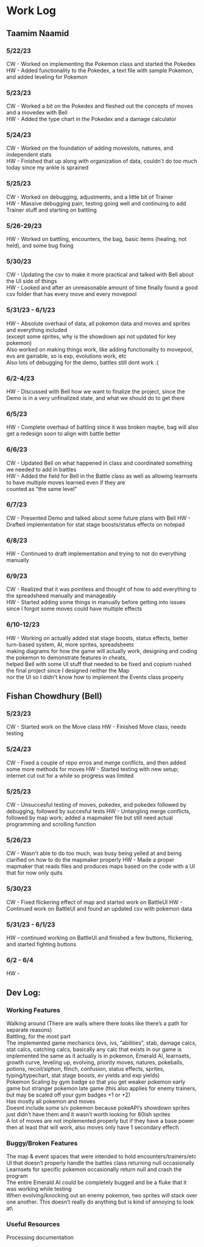 # Work Log

## Taamim Naamid

### 5/22/23

CW - Worked on implementing the Pokemon class and started the Pokedex\
HW - Added functionality to the Pokedex, a text file with sample Pokemon, and added leveling for Pokemon

### 5/23/23

CW - Worked a bit on the Pokedex and fleshed out the concepts of moves and a movedex with Bell\
HW - Added the type chart in the Pokedex and a damage calculator

### 5/24/23

CW - Worked on the foundation of adding moveslots, natures, and independent stats\
HW - Finished that up along with organization of data, couldn't do too much today since my ankle is sprained

### 5/25/23

CW - Worked on debugging, adjustments, and a little bit of Trainer\
HW - Massive debugging pain, testing going well and continuing to add Trainer stuff and starting on battling

### 5/26-29/23

HW - Worked on battling, encounters, the bag, basic items (healing, not held), and some bug fixing

### 5/30/23

CW - Updating the csv to make it more practical and talked with Bell about the UI side of things\
HW - Looked and after an unreasonable amount of time finally found a good csv folder that has every move and every movepool

### 5/31/23 - 6/1/23

HW - Absolute overhaul of data, all pokemon data and moves and sprites and everything included\
    (except some sprites, why is the showdown api not updated for key pokemon)\
    Also worked on making things work, like adding functionality to movepool, evs are gainable, so is exp, evolutions work, etc\
    Also lots of debugging for the demo, battles still dont work :(

### 6/2-4/23

HW - Discussed with Bell how we want to finalize the project, since the Demo is in a very unfinalized state, and what we should do to get there

### 6/5/23

HW - Complete overhaul of battling since it was broken maybe, bag will also get a redesign soon to align with battle better

### 6/6/23

CW - Updated Bell on what happened in class and coordinated something we needed to add in battles\
HW - Added the field for Bell in the Battle class as well as allowing learnsets to have multiple moves learned even if they are\
counted as "the same level"


### 6/7/23

CW - Presented Demo and talked about some future plans with Bell
HW - Drafted implementation for stat stage boosts/status effects on notepad

### 6/8/23

HW - Continued to draft implementation and trying to not do everything manually

### 6/9/23

CW - Realized that it was pointless and thought of how to add everything to the spreadsheed manually and manageably\
HW - Started adding some things in manually before getting into issues since I forgot some moves could have multiple effects

### 6/10-12/23

HW - Working on actually added stat stage boosts, status effects, better turn-based system, AI, more sprites, spreadsheets\
making diagrams for how the game will actually work, designing and coding the pokemon to demonstrate features in cheats,\
helped Bell with some UI stuff that needed to be fixed and copium rushed the final project since I designed neither the Map\
nor the UI so I didn't know how to implement the Events class properly


## Fishan Chowdhury (Bell)

### 5/23/23

CW - Started work on the Move class
HW - Finished Move class, needs testing

### 5/24/23

CW - Fixed a couple of repo erros and merge conflicts, and then added some more methods for moves
HW - Started testing with new setup; internet cut out for a while so progress was limited

### 5/25/23

CW - Unsuccesful testing of moves, pokedex, and pokedex followed by debugging, followed by succesful tests
HW - Untangling merge conflicts, followed by map work; added a mapmaker file but still need actual programming and scrolling function


### 5/26/23

CW - Wasn't able to do too much, was busy being yelled at and being clarified on how to do the mapmaker properly
HW - Made a proper mapmaker that reads files and produces maps based on the code with a UI that for now only quits

### 5/30/23

CW - Fixed flickering effect of map and started work on BattleUI
HW - Continued work on BattleUI and found an updated csv with pokemon data

### 5/31/23 - 6/1/23

HW - continued working on BattleUI and finished a few buttons, flickering, and started fighting buttons

### 6/2 - 6/4

HW - 

## Dev Log:


### Working Features
Walking around (There are walls where there looks like there’s a path for separate reasons)\
Battling, for the most part\
The implemented game mechanics (evs, ivs, “abilities”, stab, damage calcs, stat calcs, catching calcs, basically any calc that exists in our game is implemented the same as it actually is in pokemon, Emerald AI, learnsets, growth curve, leveling up, evolving, priority moves, natures, pokeballs, potions, recoil/siphon, flinch, confusion, status effects, sprites, typing/typechart, stat stage boosts, ev yields and exp yields)\
Pokemon Scaling by gym badge so that you get weaker pokemon early game but stranger pokemon late game (this also applies for enemy trainers, but may be scaled off your gym badges +1 or +2)\
Has mostly all pokemon and moves\
Doesnt include some s/v pokemon because pokeAPI’s showdown sprites just didn’t have them and it wasn’t worth looking for 80ish sprites\
A lot of moves are not implemented properly but if they have a base power then at least that will work, also moves only have 1 secondary effect\
### Buggy/Broken Features
The map & event spaces that were intended to hold encounters/trainers/etc\
UI that doesn’t properly handle the battles class returning null occasionally\
Learnsets for specific pokemon occasionally return null and crash the program\
The entire Emerald AI could be completely bugged and be a fluke that it was working while testing\
When evolving/knocking out an enemy pokemon, two sprites will stack over one another. This doesn’t really do anything but is kind of annoying to look at\
### Useful Resources
Processing documentation

